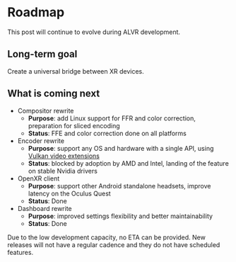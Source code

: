 # Roadmap

This post will continue to evolve during ALVR development.

## Long-term goal

Create a universal bridge between XR devices. 

## What is coming next

* Compositor rewrite
    * **Purpose**: add Linux support for FFR and color correction, preparation for sliced encoding
    * **Status**: FFE and color correction done on all platforms
* Encoder rewrite
    * **Purpose**: support any OS and hardware with a single API, using [Vulkan video extensions](https://www.khronos.org/blog/an-introduction-to-vulkan-video)
    * **Status**: blocked by adoption by AMD and Intel, landing of the feature on stable Nvidia drivers
* OpenXR client
    * **Purpose**: support other Android standalone headsets, improve latency on the Oculus Quest
    * **Status**: Done
* Dashboard rewrite
    * **Purpose**: improved settings flexibility and better maintainability
    * **Status**: Done

Due to the low development capacity, no ETA can be provided. New releases will not have a regular cadence and they do not have scheduled features.
